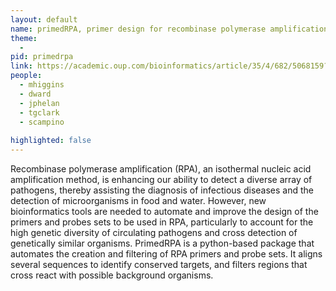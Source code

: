 ```yaml
---
layout: default
name: primedRPA, primer design for recombinase polymerase amplification assays
theme: 
  - 
pid: primedrpa
link: https://academic.oup.com/bioinformatics/article/35/4/682/5068159?login=false
people:
  - mhiggins
  - dward
  - jphelan
  - tgclark
  - scampino
  
highlighted: false
---
```


Recombinase polymerase amplification (RPA), an isothermal nucleic acid amplification method, is enhancing our ability to detect a diverse array of pathogens, thereby assisting the diagnosis of infectious diseases and the detection of microorganisms in food and water. However, new bioinformatics tools are needed to automate and improve the design of the primers and probes sets to be used in RPA, particularly to account for the high genetic diversity of circulating pathogens and cross detection of genetically similar organisms. PrimedRPA is a python-based package that automates the creation and filtering of RPA primers and probe sets. It aligns several sequences to identify conserved targets, and filters regions that cross react with possible background organisms.